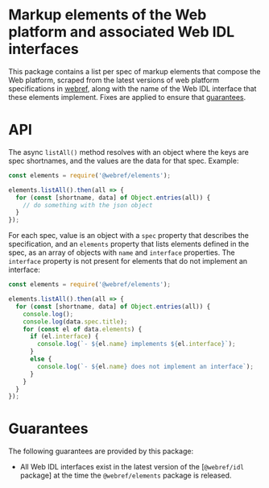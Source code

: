 # Markup elements of the Web platform and associated Web IDL interfaces

This package contains a list per spec of markup elements that compose the Web platform, scraped from the latest versions of web platform specifications in [webref](https://github.com/w3c/webref), along with the name of the Web IDL interface that these elements implement. Fixes are applied to ensure that [guarantees](#guarantees).


# API

The async `listAll()` method resolves with an object where the keys are spec shortnames, and the values are the data for that spec. Example:

```js
const elements = require('@webref/elements');

elements.listAll().then(all => {
  for (const [shortname, data] of Object.entries(all)) {
    // do something with the json object
  }
});
```

For each spec, value is an object with a `spec` property that describes the specification, and an `elements` property that lists elements defined in the spec, as an array of objects with `name` and `interface` properties. The `interface` property is not present for elements that do not implement an interface:

```js
const elements = require('@webref/elements');

elements.listAll().then(all => {
  for (const [shortname, data] of Object.entries(all)) {
    console.log();
    console.log(data.spec.title);
    for (const el of data.elements) {
      if (el.interface) {
        console.log(`- ${el.name} implements ${el.interface}`);
      }
      else {
        console.log(`- ${el.name} does not implement an interface`);
      }
    }
  }
});
```

# Guarantees

The following guarantees are provided by this package:
- All Web IDL interfaces exist in the latest version of the [`@webref/idl` package] at the time the `@webref/elements` package is released.

